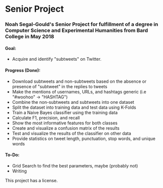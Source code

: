 # Senior Project
### Noah Segal-Gould's Senior Project for fulfillment of a degree in Computer Science and Experimental Humanities from Bard College in May 2018

#### Goal:
* Acquire and identify "subtweets" on Twitter.

#### Progress (Done):
* Download subtweets and non-subtweets based on the absence or presence of "subtweet" in the replies to tweets
* Make the mentions of usernames, URLs, and hashtags generic (i.e "#woohoo" -> "HASHTAG")
* Combine the non-subtweets and subtweets into one dataset
* Split the dataset into training data and test data using K-Folds
* Train a Naive Bayes classifier using the training data
* Calculate F1, precision, and recall
* Show the most informative features for both classes
* Create and visualize a confusion matrix of the results
* Test and visualize the results of the classifier on other data
* Provide statistics on tweet length, punctuation, stop words, and unique words
  
#### To-Do:
* Grid Search to find the best parameters, maybe (probably not)
* Writing
  
This project has a license.
